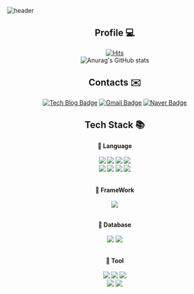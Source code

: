 ![header](https://capsule-render.vercel.app/api?type=waving&color=timeGradient&text=Yurae's%20GitHub%20&animation=twinkling&fontSize=50&fontAlignY=40&fontAlign=70&height=250)


<div align="center">
  
## Profile 💻
[![Hits](https://hits.seeyoufarm.com/api/count/incr/badge.svg?url=https%3A%2F%2Fgithub.com%2FYuuuuuRAE&count_bg=%2379C83D&title_bg=%23555555&icon=&icon_color=%23E7E7E7&title=hits&edge_flat=false)](https://hits.seeyoufarm.com)
<br>
![Anurag's GitHub stats](https://github-readme-stats.vercel.app/api?username=YuuuuuRAE&show_icons=true&theme=default&count-private=true&hide_border=true)  

## Contacts ✉️
[![Tech Blog Badge](http://img.shields.io/badge/-Tech%20blog-black?style=flat-square&logo=github&link=https://velog.io/@pair0406/)](https://velog.io/@pair0406/)
[![Gmail Badge](https://img.shields.io/badge/Gmail-d14836?style=flat-square&logo=Gmail&logoColor=white&link=mailto:YuuuuuRAE@gmail.com)](mailto:YuuuuuRAE@gmail.com)
[![Naver Badge](https://img.shields.io/badge/Naver-03C75A?style=flat-square&logo=Naver&logoColor=white&link=mailto:sana0406@naver.com)](mailto:sana0406@naver.com)

## Tech Stack 📚

<h4>📕 Language <br><br>
<img src="https://img.shields.io/badge/C-4D5B5C?style=for-the-badge&logo=C&logoColor=white"> 
<img src="https://img.shields.io/badge/C++-012A4A?style=for-the-badge&logo=C&logoColor=white"> 
<img src="https://img.shields.io/badge/C%23-3776AB?style=for-the-badge&logo=C&logoColor=white">
<img src="https://img.shields.io/badge/python-3670A0?style=for-the-badge&logo=python&logoColor=ffdd54">
<br>
<img src="https://img.shields.io/badge/Java-007396?style=for-the-badge&logo=Java&logoColor=white"> 
<img src="https://img.shields.io/badge/HTML-E34F26?style=for-the-badge&logo=Html5&logoColor=white"> 
<img src="https://img.shields.io/badge/CSS-264DE4?style=for-the-badge&logo=CSS3&logoColor=white"> 
<img src="https://img.shields.io/badge/javascript-%23323330.svg?style=for-the-badge&logo=javascript&logoColor=%23F7DF1E"> 
<br>


<br>📗 FrameWork<br><br>
  <img src="https://img.shields.io/badge/Spring Boot-4DB33D?style=for-the-badge&logo=Spring Boot&logoColor=white"> 

<br>📘 Database<br><br>
  <img src="https://img.shields.io/badge/Mysql-4479A1?style=for-the-badge&logo=Mysql&logoColor=white"> 
  <img src="https://img.shields.io/badge/Redis-DC382D?style=for-the-badge&logo=Redis&logoColor=white"> 
  
<br>📙 Tool<br><br>
  <img src="https://img.shields.io/badge/Unity-00D8FF?style=for-the-badge&logo=Unity&logoColor=white"> 
  <img src="https://img.shields.io/badge/Intellij IDEA-000000?style=for-the-badge&logo=Intellij IDEA&logoColor=white"> 
  <img src="https://img.shields.io/badge/Visual Studio Code-007ACC?style=for-the-badge&logo=Visual Studio Code&logoColor=white"> 
  <br>
  <img src="https://img.shields.io/badge/Visual Studio-5C2D91?style=for-the-badge&logo=Visual Studio&logoColor=white"> 
  <img src="https://img.shields.io/badge/Eclipse IDE-2C2255?style=for-the-badge&logo=Eclipse IDE&logoColor=white"> 

</div><br>
